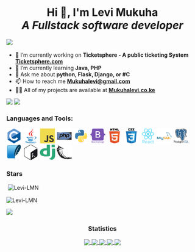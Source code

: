 <h1 align="center">Hi 👋, I'm Levi Mukuha <br> <i> A Fullstack software developer</i></h1>

![](https://komarev.com/ghpvc/?username=Levi-LMN)

- 🔭 I’m currently working on **Ticketsphere - A public ticketing System  [Ticketsphere.com](https://lmn.pythonanywhere.com)**
- 🌱 I’m currently learning **Java, PHP**
- 💬 Ask me about **python, Flask, Django, or #C**
- 📫 How to reach me **Mukuhalevi@gmail.com**
- 👨‍💻 All of my projects are available at **[Mukuhalevi.co.ke](https://levi-lmn.github.io/Portfolio/)**

<div> <a href="https://github.com/Levi-LMN" target="_blank"><img src="https://img.shields.io/badge/GitHub-100000?style=for-the-badge&logo=github&logoColor=white" target="_blank"></a>
<a href = "mailto:Mukuhalevi@gmail.com"><img src="https://img.shields.io/badge/-Gmail-%23333?style=for-the-badge&logo=gmail&logoColor=white" target="_blank"></a>
</div><h3 align="left">Languages and Tools:</h3>
<p align="left">
<img src="https://raw.githubusercontent.com/teamedwardforever/Readme-Generator/71f25dd8b98329b168142a6b782a107b75eab178/svg/Skills/Languages/c-original.svg" alt="C" width="40" height="40"/>
<img src="https://raw.githubusercontent.com/teamedwardforever/Readme-Generator/71f25dd8b98329b168142a6b782a107b75eab178/svg/Skills/Languages/java-original.svg" alt="Java" width="40" height="40"/>
<img src="https://raw.githubusercontent.com/teamedwardforever/Readme-Generator/71f25dd8b98329b168142a6b782a107b75eab178/svg/Skills/Languages/javascript-original.svg" alt="Javascript" width="40" height="40"/>
<img src="https://raw.githubusercontent.com/teamedwardforever/Readme-Generator/71f25dd8b98329b168142a6b782a107b75eab178/svg/Skills/Languages/php-original.svg" alt="PHP" width="40" height="40"/>
<img src="https://raw.githubusercontent.com/teamedwardforever/Readme-Generator/71f25dd8b98329b168142a6b782a107b75eab178/svg/Skills/Languages/python-original.svg" alt="Python" width="40" height="40"/>
<img src="https://raw.githubusercontent.com/teamedwardforever/Readme-Generator/71f25dd8b98329b168142a6b782a107b75eab178/svg/Skills/Frontend/bootstrap-plain-wordmark.svg" alt="Bootstrap" width="40" height="40"/>
<img src="https://raw.githubusercontent.com/teamedwardforever/Readme-Generator/71f25dd8b98329b168142a6b782a107b75eab178/svg/Skills/Frontend/html5-original-wordmark.svg" alt="HTML" width="40" height="40"/>
<img src="https://raw.githubusercontent.com/teamedwardforever/Readme-Generator/71f25dd8b98329b168142a6b782a107b75eab178/svg/Skills/Frontend/css3-original-wordmark.svg" alt="Css" width="40" height="40"/>
<img src="https://raw.githubusercontent.com/teamedwardforever/Readme-Generator/71f25dd8b98329b168142a6b782a107b75eab178/svg/Skills/Frontend/react-original-wordmark.svg" alt="React" width="40" height="40"/>
<img src="https://raw.githubusercontent.com/teamedwardforever/Readme-Generator/71f25dd8b98329b168142a6b782a107b75eab178/svg/Skills/Database/mysql-original-wordmark.svg" alt="Mysql" width="40" height="40"/>
<img src="https://raw.githubusercontent.com/teamedwardforever/Readme-Generator/71f25dd8b98329b168142a6b782a107b75eab178/svg/Skills/Database/postgresql-original-wordmark.svg" alt="Postgresql" width="40" height="40"/>
<img src="https://raw.githubusercontent.com/teamedwardforever/Readme-Generator/71f25dd8b98329b168142a6b782a107b75eab178/svg/Skills/Database/sqlite-icon.svg" alt="Sqlite" width="40" height="40"/>
<img src="https://raw.githubusercontent.com/teamedwardforever/Readme-Generator/71f25dd8b98329b168142a6b782a107b75eab178/svg/Skills/Devops/gnu_bash-icon.svg" alt="Gnu Bash" width="40" height="40"/>
<img src="https://raw.githubusercontent.com/teamedwardforever/Readme-Generator/71f25dd8b98329b168142a6b782a107b75eab178/svg/Skills/Framework/django.svg" alt="Django" width="40" height="40"/>
<img src="https://raw.githubusercontent.com/teamedwardforever/Readme-Generator/71f25dd8b98329b168142a6b782a107b75eab178/svg/Skills/Framework/pocoo_flask-icon.svg" alt="Flask" width="40" height="40"/>
</p>

<h3 align="left">Stars</h3>
<p>&nbsp;<img align="center" height="180em" src="https://github-readme-stats.vercel.app/api?username=Levi-LMN&show_icons=true&locale=en&theme=dark" alt="Levi-LMN" /></p>

<p><img align="center" height="180em" src="https://github-readme-streak-stats.herokuapp.com/?user=Levi-LMN&theme=" alt="Levi-LMN" /></p>

<img src="https://user-images.githubusercontent.com/73097560/115834477-dbab4500-a447-11eb-908a-139a6edaec5c.gif"><h3 align="center">Statistics</h3>
<div align="center">
<a href="https://github.com/Levi-LMN">
<img align="center" src="http://github-profile-summary-cards.vercel.app/api/cards/stats?username=Levi-LMN&theme=2077" height="180em" />
<img align="center" src="http://github-profile-summary-cards.vercel.app/api/cards/most-commit-language?username=Levi-LMN&theme=2077" height="180em" />
<img align="center" src="http://github-profile-summary-cards.vercel.app/api/cards/repos-per-language?username=Levi-LMN&theme=2077" height="180em" />
<img align="center" src="http://github-profile-summary-cards.vercel.app/api/cards/productive-time?username=Levi-LMN&theme=2077" height="180em" />
<img align="center" src="http://github-profile-summary-cards.vercel.app/api/cards/profile-details?username=Levi-LMN&theme=2077" height="180em" />
</div>
